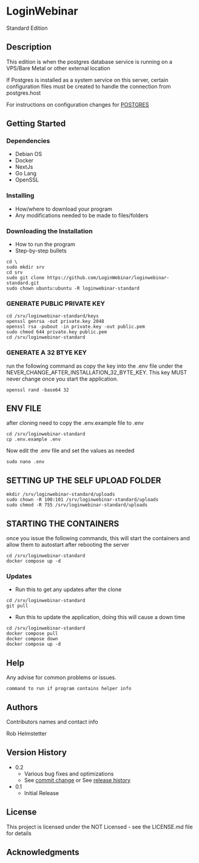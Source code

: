 # LoginWebinar

Standard Edition

## Description

This edition is when the postgres database service is running on a VPS/Bare Metal or other external location

If Postgres is installed as a system service on this server, certain configuration files must be created to handle the connection from postgres.host

For instructions on configuration changes for [POSTGRES](postgres.system.configuration.md)


## Getting Started

### Dependencies

* Debian OS
* Docker
* NextJs
* Go Lang
* OpenSSL

### Installing

* How/where to download your program
* Any modifications needed to be made to files/folders

### Downloading the Installation

* How to run the program
* Step-by-step bullets

```
cd \
sudo mkdir srv
cd srv
sudo git clone https://github.com/LoginWebinar/loginwebinar-standard.git
sudo chown ubuntu:ubuntu -R loginwebinar-standard
```

### GENERATE PUBLIC PRIVATE KEY


```
cd /srv/loginwebinar-standard/keys
openssl genrsa -out private.key 2048
openssl rsa -pubout -in private.key -out public.pem
sudo chmod 644 private.key public.pem
cd /srv/loginwebinar-standard

```

### GENERATE A 32 BTYE KEY

run the following command as copy the key into the .env file under the NEVER_CHANGE_AFTER_INSTALLATION_32_BYTE_KEY.
This key MUST never change once you start the application.

```
openssl rand -base64 32
```


## ENV FILE

after cloning need to copy the .env.example file to .env


```
cd /srv/loginwebinar-standard
cp .env.example .env
```

Now edit the .env file and set the values as needed

```
sudo nano .env
```

## SETTING UP THE SELF UPLOAD FOLDER

```
mkdir /srv/loginwebinar-standard/uploads
sudo chown -R 100:101 /srv/loginwebinar-standard/uploads
sudo chmod -R 755 /srv/loginwebinar-standard/uploads
```


## STARTING THE CONTAINERS

once you issue the following commands, this will start the containers
and allow them to autostart after rebooting the server

```
cd /srv/loginwebinar-standard
docker compose up -d
```



### Updates

* Run this to get any updates after the clone

```
cd /srv/loginwebinar-standard
git pull
```

* Run this to update the application, doing this will cause a down time

```
cd /srv/loginwebinar-standard
docker compose pull
docker compose down
docker compose up -d
```


## Help

Any advise for common problems or issues.

```
command to run if program contains helper info
```

## Authors

Contributors names and contact info

Rob Helmstetter


## Version History

* 0.2
    * Various bug fixes and optimizations
    * See [commit change]() or See [release history]()
* 0.1
    * Initial Release

## License

This project is licensed under the NOT Licensed - see the LICENSE.md file for details

## Acknowledgments



